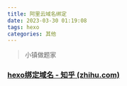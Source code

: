 ```yaml
---
title: 阿里云域名绑定
date: 2023-03-30 01:19:08
tags: hexo
categories: 其他
---
```

<blockquote class="blockquote-center">小镇做题家</blockquote>

<!-- more -->
### [hexo绑定域名 - 知乎 (zhihu.com)](https://zhuanlan.zhihu.com/p/338299590)

